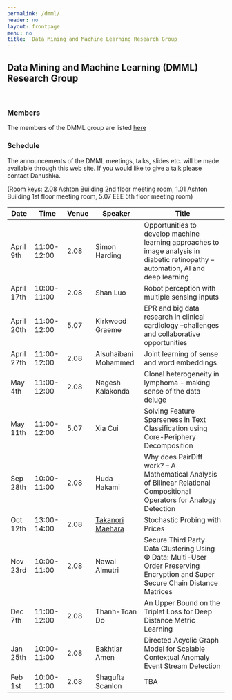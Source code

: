 ```yaml
---
permalink: /dmml/
header: no
layout: frontpage
menu: no
title:  Data Mining and Machine Learning Research Group
---
```


## Data Mining and Machine Learning (DMML) Research Group 

<br>

### Members
The members of the DMML group are listed [here](https://www.liverpool.ac.uk/computer-science/research/artificial-intelligence/dmml/people/#d.en.695953)

### Schedule
The announcements of the DMML meetings, talks, slides etc. will be made available through this web site.
If you would like to give a talk please contact Danushka.

(Room keys: 2.08 Ashton Building 2nd floor meeting room, 1.01 Ashton Building 1st floor meeting room, 5.07 EEE 5th floor meeting room)

| Date              | Time        | Venue | Speaker          |                             Title              |             
| ------------------| ------------| -----|------------------|-------------------------------------------------|
| April 9th   | 11:00-12:00 | 2.08  | Simon Harding    | Opportunities to develop machine learning approaches to image analysis in diabetic retinopathy – automation, AI and deep learning                                           | 
| April 17th  | 10:00-11:00 | 2.08  | Shan Luo         | Robot perception with multiple sensing inputs                                          | 
| April 20th  | 11:00-12:00 | 5.07  | Kirkwood Graeme  | EPR and big data research in clinical cardiology –challenges and collaborative opportunities| 
| April 27th | 11:00-12:00 | 2.08| Alsuhaibani Mohammed | Joint learning of sense and word embeddings |
| May 4th | 11:00-12:00 |2.08 | Nagesh Kalakonda|  Clonal heterogeneity in lymphoma - making sense of the data deluge| 
| May 11th | 11:00-12:00 | 5.07| Xia Cui| Solving Feature Sparseness in Text Classification using Core-Periphery Decomposition|
| Sep 28th | 10:00-11:00 | 2.08 |Huda Hakami | Why does PairDiff work? – A Mathematical Analysis of Bilinear Relational Compositional Operators for Analogy Detection|
| Oct 12th | 13:00-14:00 | 2.08 | [Takanori Maehara](http://www.prefield.com/) | Stochastic Probing with Prices| 
| Nov 23rd | 10:00-11:00 | 2.08 | Nawal Almutri | Secure Third Party Data Clustering Using Φ Data: Multi-User Order Preserving Encryption and Super Secure Chain Distance Matrices |
| Dec 7th | 11:00-12:00 | 2.08 | Thanh-Toan Do | An Upper Bound on the Triplet Loss for Deep Distance Metric Learning |
| Jan 25th | 10:00-11:00 | 2.08 | Bakhtiar Amen | Directed Acyclic Graph Model for Scalable Contextual Anomaly Event Stream Detection |
| Feb 1st | 10:00-11:00 | 2.08 | Shagufta Scanlon | TBA |



